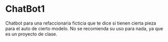 # ChatBot1
Chatbot para una refaccionaria ficticia que te dice si tienen cierta pieza para el auto de cierto modelo. No se recomienda su uso para nada, ya que es un proyecto de clase.
